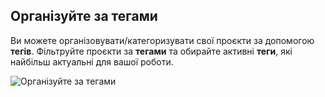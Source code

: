 ## Організуйте за тегами

Ви можете організовувати/категоризувати свої проєкти за допомогою **тегів**. Фільтруйте проєкти за **тегами** та обирайте активні **теги**, які найбільш актуальні для вашої роботи.

![Організуйте за тегами](../images/vscode-project-manager-side-bar-tags.gif)
